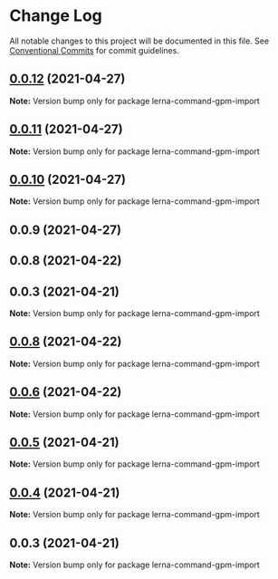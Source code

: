 # Change Log

All notable changes to this project will be documented in this file.
See [Conventional Commits](https://conventionalcommits.org) for commit guidelines.

## [0.0.12](https://github.com/imcuttle/lerna-commands/compare/lerna-command-gpm-import@0.0.11...lerna-command-gpm-import@0.0.12) (2021-04-27)

**Note:** Version bump only for package lerna-command-gpm-import





## [0.0.11](https://github.com/imcuttle/lerna-commands/compare/lerna-command-gpm-import@0.0.10...lerna-command-gpm-import@0.0.11) (2021-04-27)

**Note:** Version bump only for package lerna-command-gpm-import





## [0.0.10](https://github.com/imcuttle/lerna-commands/compare/lerna-command-gpm-import@0.0.9...lerna-command-gpm-import@0.0.10) (2021-04-27)

**Note:** Version bump only for package lerna-command-gpm-import





## 0.0.9 (2021-04-27)



## 0.0.8 (2021-04-22)



## 0.0.3 (2021-04-21)

**Note:** Version bump only for package lerna-command-gpm-import





## [0.0.8](https://github.com/imcuttle/lerna-commands/compare/v0.0.6...v0.0.8) (2021-04-22)

**Note:** Version bump only for package lerna-command-gpm-import





## [0.0.6](https://github.com/imcuttle/lerna-commands/compare/v0.0.5...v0.0.6) (2021-04-22)

**Note:** Version bump only for package lerna-command-gpm-import





## [0.0.5](https://github.com/imcuttle/lerna-commands/compare/v0.0.4...v0.0.5) (2021-04-21)

**Note:** Version bump only for package lerna-command-gpm-import





## [0.0.4](https://github.com/imcuttle/lerna-commands/compare/v0.0.3...v0.0.4) (2021-04-21)

**Note:** Version bump only for package lerna-command-gpm-import





## 0.0.3 (2021-04-21)

**Note:** Version bump only for package lerna-command-gpm-import
